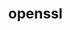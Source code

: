 ---
title: "openssl"
layout: cache
categories: [package, develop-2024-02-18]
meta: {"versions": ["3.2.1"], "compilers": ["apple-clang@=15.0.0", "cce@=15.0.1", "gcc@=10.3.0", "gcc@=11.1.0", "gcc@=11.4.0", "gcc@=12.3.0", "gcc@=7.3.1", "gcc@=7.5.0", "gcc@=9.4.0", "oneapi@=2024.0.0"], "oss": ["amzn2", "rhel8", "sle_hpc15", "ubuntu18.04", "ubuntu20.04", "ubuntu22.04", "ventura"], "platforms": ["darwin", "linux"], "targets": ["aarch64", "neoverse_n1", "neoverse_v1", "neoverse_v2", "ppc64le", "x86_64_v3", "x86_64_v4", "zen4"], "stacks": ["aws-isc", "aws-isc-aarch64", "build_systems", "data-vis-sdk", "developer-tools", "e4s", "e4s-cray-rhel", "e4s-cray-sles", "e4s-neoverse-v2", "e4s-neoverse_v1", "e4s-oneapi", "e4s-power", "e4s-rocm-external", "ml-darwin-aarch64-mps", "ml-linux-x86_64-cpu", "ml-linux-x86_64-cuda", "ml-linux-x86_64-rocm", "radiuss", "radiuss-aws", "radiuss-aws-aarch64", "root", "tutorial"], "num_specs": 16, "num_specs_by_stack": {"root": 16, "ml-darwin-aarch64-mps": 1, "aws-isc-aarch64": 2, "radiuss-aws-aarch64": 2, "e4s-cray-rhel": 1, "radiuss-aws": 1, "aws-isc": 1, "build_systems": 1, "radiuss": 1, "e4s-cray-sles": 1, "developer-tools": 1, "e4s-neoverse_v1": 1, "e4s-power": 1, "data-vis-sdk": 1, "e4s": 1, "e4s-rocm-external": 1, "e4s-neoverse-v2": 1, "ml-linux-x86_64-cuda": 1, "tutorial": 2, "ml-linux-x86_64-cpu": 1, "ml-linux-x86_64-rocm": 1, "e4s-oneapi": 1}}
spec_details: [{"hash": "237eq7szgihmwiajy2t3ybwfvyqj7inc", "compiler": "apple-clang@=15.0.0", "versions": ["3.2.1"], "os": "ventura", "platform": "darwin", "target": "aarch64", "variants": ["build_system=generic", "certs=mozilla", "~docs", "+shared"], "stacks": ["root", "ml-darwin-aarch64-mps"], "size": "-", "tarball": "https://binaries.spack.io/releases/develop-2024-02-18/build_cache/darwin-ventura-aarch64/apple-clang-15.0.0/openssl-3.2.1/darwin-ventura-aarch64-apple-clang-15.0.0-openssl-3.2.1-237eq7szgihmwiajy2t3ybwfvyqj7inc.spack"}, {"hash": "hklj6vuijtyznf7adwyzrvvnvc5zvd2s", "compiler": "gcc@=7.3.1", "versions": ["3.2.1"], "os": "amzn2", "platform": "linux", "target": "aarch64", "variants": ["build_system=generic", "certs=mozilla", "~docs", "+shared"], "stacks": ["root", "aws-isc-aarch64", "radiuss-aws-aarch64"], "size": "-", "tarball": "https://binaries.spack.io/releases/develop-2024-02-18/build_cache/linux-amzn2-aarch64/gcc-7.3.1/openssl-3.2.1/linux-amzn2-aarch64-gcc-7.3.1-openssl-3.2.1-hklj6vuijtyznf7adwyzrvvnvc5zvd2s.spack"}, {"hash": "rcc32lqjhwcsmlz7jx3ocawdck3ygok3", "compiler": "cce@=15.0.1", "versions": ["3.2.1"], "os": "rhel8", "platform": "linux", "target": "zen4", "variants": ["build_system=generic", "certs=mozilla", "~docs", "+shared"], "stacks": ["e4s-cray-rhel", "root"], "size": "-", "tarball": "https://binaries.spack.io/releases/develop-2024-02-18/build_cache/linux-rhel8-zen4/cce-15.0.1/openssl-3.2.1/linux-rhel8-zen4-cce-15.0.1-openssl-3.2.1-rcc32lqjhwcsmlz7jx3ocawdck3ygok3.spack"}, {"hash": "xw3r2fuj5nbe2vg3tweobep7u6jjolis", "compiler": "gcc@=7.3.1", "versions": ["3.2.1"], "os": "amzn2", "platform": "linux", "target": "neoverse_n1", "variants": ["build_system=generic", "certs=mozilla", "~docs", "+shared"], "stacks": ["root", "aws-isc-aarch64", "radiuss-aws-aarch64"], "size": "-", "tarball": "https://binaries.spack.io/releases/develop-2024-02-18/build_cache/linux-amzn2-neoverse_n1/gcc-7.3.1/openssl-3.2.1/linux-amzn2-neoverse_n1-gcc-7.3.1-openssl-3.2.1-xw3r2fuj5nbe2vg3tweobep7u6jjolis.spack"}, {"hash": "fjrm2traj24cdunwxttdjylr3u5tsxgw", "compiler": "gcc@=7.3.1", "versions": ["3.2.1"], "os": "amzn2", "platform": "linux", "target": "x86_64_v3", "variants": ["build_system=generic", "certs=mozilla", "~docs", "+shared"], "stacks": ["radiuss-aws", "aws-isc", "root"], "size": "-", "tarball": "https://binaries.spack.io/releases/develop-2024-02-18/build_cache/linux-amzn2-x86_64_v3/gcc-7.3.1/openssl-3.2.1/linux-amzn2-x86_64_v3-gcc-7.3.1-openssl-3.2.1-fjrm2traj24cdunwxttdjylr3u5tsxgw.spack"}, {"hash": "4nujwrr53tiwdvqxmsoghca27345wsyh", "compiler": "gcc@=7.5.0", "versions": ["3.2.1"], "os": "ubuntu18.04", "platform": "linux", "target": "x86_64_v3", "variants": ["build_system=generic", "certs=mozilla", "~docs", "+shared"], "stacks": ["root", "build_systems", "radiuss"], "size": "-", "tarball": "https://binaries.spack.io/releases/develop-2024-02-18/build_cache/linux-ubuntu18.04-x86_64_v3/gcc-7.5.0/openssl-3.2.1/linux-ubuntu18.04-x86_64_v3-gcc-7.5.0-openssl-3.2.1-4nujwrr53tiwdvqxmsoghca27345wsyh.spack"}, {"hash": "362z6xkv5wkrrbnvmdypfdkpo5exkmqi", "compiler": "gcc@=10.3.0", "versions": ["3.2.1"], "os": "sle_hpc15", "platform": "linux", "target": "x86_64_v4", "variants": ["build_system=generic", "certs=mozilla", "~docs", "+shared"], "stacks": ["e4s-cray-sles", "root"], "size": "-", "tarball": "https://binaries.spack.io/releases/develop-2024-02-18/build_cache/linux-sle_hpc15-x86_64_v4/gcc-10.3.0/openssl-3.2.1/linux-sle_hpc15-x86_64_v4-gcc-10.3.0-openssl-3.2.1-362z6xkv5wkrrbnvmdypfdkpo5exkmqi.spack"}, {"hash": "72xsj4imlfjzbpybfjhrgl2smqvmuahp", "compiler": "gcc@=7.5.0", "versions": ["3.2.1"], "os": "ubuntu18.04", "platform": "linux", "target": "x86_64_v3", "variants": ["build_system=generic", "certs=system", "~docs", "+shared"], "stacks": ["root", "developer-tools"], "size": "-", "tarball": "https://binaries.spack.io/releases/develop-2024-02-18/build_cache/linux-ubuntu18.04-x86_64_v3/gcc-7.5.0/openssl-3.2.1/linux-ubuntu18.04-x86_64_v3-gcc-7.5.0-openssl-3.2.1-72xsj4imlfjzbpybfjhrgl2smqvmuahp.spack"}, {"hash": "6vtroo65bi5hg6qrqurei47xda437ivo", "compiler": "gcc@=11.4.0", "versions": ["3.2.1"], "os": "ubuntu20.04", "platform": "linux", "target": "neoverse_v1", "variants": ["build_system=generic", "certs=mozilla", "~docs", "+shared"], "stacks": ["root", "e4s-neoverse_v1"], "size": "-", "tarball": "https://binaries.spack.io/releases/develop-2024-02-18/build_cache/linux-ubuntu20.04-neoverse_v1/gcc-11.4.0/openssl-3.2.1/linux-ubuntu20.04-neoverse_v1-gcc-11.4.0-openssl-3.2.1-6vtroo65bi5hg6qrqurei47xda437ivo.spack"}, {"hash": "sbtutrkns5xnr64lsxtewadlhlwn74tw", "compiler": "gcc@=9.4.0", "versions": ["3.2.1"], "os": "ubuntu20.04", "platform": "linux", "target": "ppc64le", "variants": ["build_system=generic", "certs=mozilla", "~docs", "+shared"], "stacks": ["root", "e4s-power"], "size": "-", "tarball": "https://binaries.spack.io/releases/develop-2024-02-18/build_cache/linux-ubuntu20.04-ppc64le/gcc-9.4.0/openssl-3.2.1/linux-ubuntu20.04-ppc64le-gcc-9.4.0-openssl-3.2.1-sbtutrkns5xnr64lsxtewadlhlwn74tw.spack"}, {"hash": "xzyf4qw6gku5oz2ww5zrvlxgd45qosy4", "compiler": "gcc@=11.1.0", "versions": ["3.2.1"], "os": "ubuntu20.04", "platform": "linux", "target": "x86_64_v3", "variants": ["build_system=generic", "certs=mozilla", "~docs", "+shared"], "stacks": ["root", "data-vis-sdk"], "size": "-", "tarball": "https://binaries.spack.io/releases/develop-2024-02-18/build_cache/linux-ubuntu20.04-x86_64_v3/gcc-11.1.0/openssl-3.2.1/linux-ubuntu20.04-x86_64_v3-gcc-11.1.0-openssl-3.2.1-xzyf4qw6gku5oz2ww5zrvlxgd45qosy4.spack"}, {"hash": "krtopg77nojyjljus3ueql43kw6yd5or", "compiler": "gcc@=11.4.0", "versions": ["3.2.1"], "os": "ubuntu20.04", "platform": "linux", "target": "x86_64_v3", "variants": ["build_system=generic", "certs=mozilla", "~docs", "+shared"], "stacks": ["root", "e4s", "e4s-rocm-external"], "size": "-", "tarball": "https://binaries.spack.io/releases/develop-2024-02-18/build_cache/linux-ubuntu20.04-x86_64_v3/gcc-11.4.0/openssl-3.2.1/linux-ubuntu20.04-x86_64_v3-gcc-11.4.0-openssl-3.2.1-krtopg77nojyjljus3ueql43kw6yd5or.spack"}, {"hash": "g3g27vnclxbcvua2hwzde6z347tlhzd2", "compiler": "gcc@=11.4.0", "versions": ["3.2.1"], "os": "ubuntu22.04", "platform": "linux", "target": "neoverse_v2", "variants": ["build_system=generic", "certs=mozilla", "~docs", "+shared"], "stacks": ["root", "e4s-neoverse-v2"], "size": "-", "tarball": "https://binaries.spack.io/releases/develop-2024-02-18/build_cache/linux-ubuntu22.04-neoverse_v2/gcc-11.4.0/openssl-3.2.1/linux-ubuntu22.04-neoverse_v2-gcc-11.4.0-openssl-3.2.1-g3g27vnclxbcvua2hwzde6z347tlhzd2.spack"}, {"hash": "hdwnneva7vq3lod2vhtgnv443uwi7tbo", "compiler": "gcc@=11.4.0", "versions": ["3.2.1"], "os": "ubuntu22.04", "platform": "linux", "target": "x86_64_v3", "variants": ["build_system=generic", "certs=mozilla", "~docs", "+shared"], "stacks": ["ml-linux-x86_64-cuda", "tutorial", "ml-linux-x86_64-cpu", "root", "ml-linux-x86_64-rocm"], "size": "-", "tarball": "https://binaries.spack.io/releases/develop-2024-02-18/build_cache/linux-ubuntu22.04-x86_64_v3/gcc-11.4.0/openssl-3.2.1/linux-ubuntu22.04-x86_64_v3-gcc-11.4.0-openssl-3.2.1-hdwnneva7vq3lod2vhtgnv443uwi7tbo.spack"}, {"hash": "assciirpta6mh4465qmp5wbcsjykhpam", "compiler": "oneapi@=2024.0.0", "versions": ["3.2.1"], "os": "ubuntu22.04", "platform": "linux", "target": "x86_64_v3", "variants": ["build_system=generic", "certs=mozilla", "~docs", "+shared"], "stacks": ["e4s-oneapi", "root"], "size": "-", "tarball": "https://binaries.spack.io/releases/develop-2024-02-18/build_cache/linux-ubuntu22.04-x86_64_v3/oneapi-2024.0.0/openssl-3.2.1/linux-ubuntu22.04-x86_64_v3-oneapi-2024.0.0-openssl-3.2.1-assciirpta6mh4465qmp5wbcsjykhpam.spack"}, {"hash": "fpmf2lttjuinyteg2oufah4sknnvqhwo", "compiler": "gcc@=12.3.0", "versions": ["3.2.1"], "os": "ubuntu22.04", "platform": "linux", "target": "x86_64_v3", "variants": ["build_system=generic", "certs=mozilla", "~docs", "+shared"], "stacks": ["root", "tutorial"], "size": "-", "tarball": "https://binaries.spack.io/releases/develop-2024-02-18/build_cache/linux-ubuntu22.04-x86_64_v3/gcc-12.3.0/openssl-3.2.1/linux-ubuntu22.04-x86_64_v3-gcc-12.3.0-openssl-3.2.1-fpmf2lttjuinyteg2oufah4sknnvqhwo.spack"}]
---
